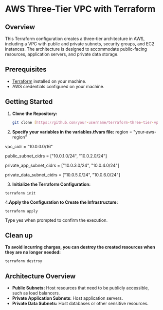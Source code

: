 # AWS Three-Tier VPC with Terraform

## Overview

This Terraform configuration creates a three-tier architecture in AWS, including a VPC with public and private subnets, security groups, and EC2 instances. The architecture is designed to accommodate public-facing resources, application servers, and private data storage.

## Prerequisites

- [Terraform](https://www.terraform.io/downloads.html) installed on your machine.
- AWS credentials configured on your machine.

## Getting Started

1. **Clone the Repository:**
   ```bash
   git clone [https://github.com/your-username/terraform-three-tier-vpc.git](https://github.com/Megaax/AWS-Projects/blob/main/Three-Tier-Vpc)

2. **Specify your variables in the variables.tfvars file:**
region                  = "your-aws-region"

vpc_cidr                = "10.0.0.0/16"

public_subnet_cidrs     = ["10.0.1.0/24", "10.0.2.0/24"]

private_app_subnet_cidrs = ["10.0.3.0/24", "10.0.4.0/24"]

private_data_subnet_cidrs = ["10.0.5.0/24", "10.0.6.0/24"]

3. **Initialize the Terraform Configuration:**

```terraform init```

4.**Apply the Configuration to Create the Infrastructure:**

```terraform apply```

Type yes when prompted to confirm the execution.

## Clean up

**To avoid incurring charges, you can destroy the created resources when they are no longer needed:**

```terraform destroy```

## Architecture Overview

- **Public Subnets:** Host resources that need to be publicly accessible, such as load balancers.
- **Private Application Subnets:** Host application servers.
- **Private Data Subnets:** Host databases or other sensitive resources.













